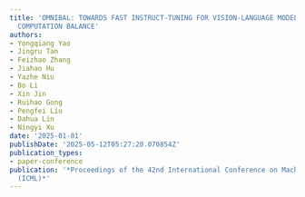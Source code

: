 ```yaml
---
title: 'OMNIBAL: TOWARDS FAST INSTRUCT-TUNING FOR VISION-LANGUAGE MODELS VIA OMNIVERSE
  COMPUTATION BALANCE'
authors:
- Yongqiang Yao
- Jingru Tan
- Feizhao Zhang
- Jiahao Hu
- Yazhe Niu
- Bo Li
- Xin Jin
- Ruihao Gong
- Pengfei Liu
- Dahua Lin
- Ningyi Xu
date: '2025-01-01'
publishDate: '2025-05-12T05:27:20.070854Z'
publication_types:
- paper-conference
publication: '*Proceedings of the 42nd International Conference on Machine Learning
  (ICML)*'
---
```

